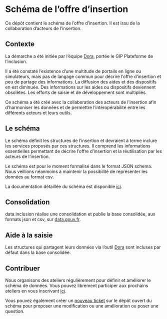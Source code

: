 # Schéma de l’offre d’insertion

Ce dépôt contient le schéma de l’offre d’insertion. Il est issu de la collaboration d’acteurs de l’insertion.

## Contexte

La démarche a été initiée par l’équipe [Dora](https://beta.gouv.fr/startups/dora.html), portée le GIP Plateforme de l’inclusion.

Il a été constaté l’existence d’une multitude de portails en ligne ou simulateurs, mais pas de langage commun pour décrire l’offre d’insertion et peu de partage des informations. La diffusion des aides et des dispositifs en est diminuée. Des informations sur les aides ou dispositifs deviennent obsolètes. Les efforts de saisie et de développement sont multipliés.

Ce schéma a été créé avec la collaboration des acteurs de l’insertion afin d’harmoniser les données et de permettre l’intéropérabilité entre les différents acteurs et leurs outils.

## Le schéma

Le schéma définit les structures de l’insertion et devraient à terme inclure les services proposés par ces structures. Il comprend les informations essentielles permettant  de décrire l’offre d’insertion et la réutilisation par les acteurs de l’insertion.

Le schéma est pour le moment formalisé dans le format JSON schema. Nous veillions néanmoins à maintenir la possibilité de représenter les données au format csv.

La documentation détaillée du schéma est disponible [ici](https://gip-inclusion.github.io/data-inclusion-schema/latest/).

## Consolidation

data.inclusion réalise une consolidation et publie la base consolidée, aux formats json et csv, sur [data.gouv.fr](https://www.data.gouv.fr/en/datasets/referentiel-de-loffre-dinsertion-liste-des-structures-et-services-dinsertion/).

## Aide à la saisie

Les structures qui partagent leurs données via l’outil [Dora](https://dora.inclusion.beta.gouv.fr/) sont incluses par défaut dans la base consolidée.

## Contribuer

Nous organisons des ateliers régulièrement pour définir et améliorer le schéma de données. Vous pouvez librement participer aux prochains ateliers en vous inscrivant [ici](https://data.inclusion.gouv.fr/schemas-de-donnees-de-loffre/les-ateliers-collaboratifs).

Vous pouvez également créer un [nouveau ticket](https://github.com/gip-inclusion/data-inclusion-schema/issues/new) sur le dépôt ouvert du schéma pour proposer une modification ou une amélioration ou poser une question.
